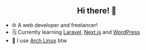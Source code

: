 <div align="center">
  
## Hi there! 👋

</div>

- 🌐 A web developer and freelancer!
- 🗒️ Currently learning [Laravel](https://laravel.com), [Next.js](https://nextjs.org/) and [WordPress](https://wordpress.org/)
- 🐧 I use [Arch Linux](https://archlinux.org/) btw
